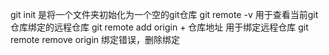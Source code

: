 git init                           是将一个文件夹初始化为一个空的git仓库
git remote -v                      用于查看当前git仓库绑定的远程仓库
git remote add origin + 仓库地址   用于绑定远程仓库
git remote remove origin           绑定错误，删除绑定